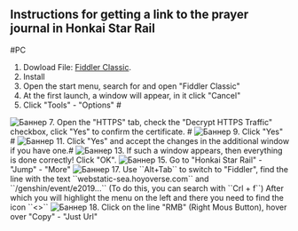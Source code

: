 ## Instructions for getting a link to the prayer journal in Honkai Star Rail

#PC

1. Dowload File: [Fiddler Classic](https://telerik-fiddler.s3.amazonaws.com/fiddler/FiddlerSetup.exe).
2. Install
3. Open the start menu, search for and open "Fiddler Classic"
4. At the first launch, a window will appear, in it click "Cancel"
5. Click "Tools" - "Options" #
<img src="https://raw.githubusercontent.com/DEViantUA/starrail.py/main/Instruction/dj-dhrOp0MY.jpg" alt="Баннер"/>
7. Open the "HTTPS" tab, check the "Decrypt HTTPS Traffic" checkbox, click "Yes" to confirm the certificate. #
<img src="https://raw.githubusercontent.com/DEViantUA/starrail.py/main/Instruction/XUsC9dQiF5M.jpg" alt="Баннер"/>
9. Click "Yes" #
<img src="https://github.com/DEViantUA/EnkaCard/blob/main/readmeFile/BannerCard.png?raw=true" alt="Баннер"/>
11. Click "Yes" and accept the changes in the additional window if you have one.#
<img src="https://github.com/DEViantUA/EnkaCard/blob/main/readmeFile/BannerCard.png?raw=true" alt="Баннер"/>
13. If such a window appears, then everything is done correctly! Click "OK".
<img src="https://github.com/DEViantUA/EnkaCard/blob/main/readmeFile/BannerCard.png?raw=true" alt="Баннер"/>
15. Go to "Honkai Star Rail" - "Jump" - "More"
<img src="https://github.com/DEViantUA/EnkaCard/blob/main/readmeFile/BannerCard.png?raw=true" alt="Баннер"/>
17. Use ``Alt+Tab`` to switch to "Fiddler", find the line with the text ``webstatic-sea.hoyoverse.com`` and ``/genshin/event/e2019...``
(To do this, you can search with ``Crl + f``) After which you will highlight the menu on the left and there you need to find the icon ``<>``
<img src="https://github.com/DEViantUA/EnkaCard/blob/main/readmeFile/BannerCard.png?raw=true" alt="Баннер"/>
18. Click on the line "RMB" (Right Mous Button), hover over "Copy" - "Just Url"
